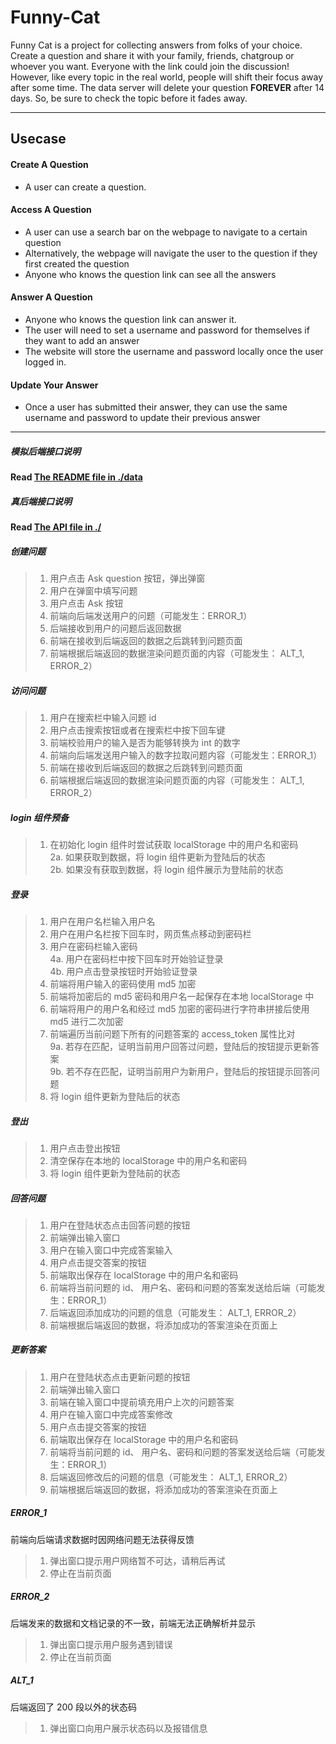 # Funny-Cat

Funny Cat is a project for collecting answers from folks of your choice. Create a question and share it with your family, friends, chatgroup or whoever you want. Everyone with the link could join the discussion! However, like every topic in the real world, people will shift their focus away after some time. The data server will delete your question **FOREVER** after 14 days. So, be sure to check the topic before it fades away.

---
## Usecase
#### Create A Question
+ A user can create a question.

#### Access A Question
+ A user can use a search bar on the webpage to navigate to a certain question
+ Alternatively, the webpage will navigate the user to the question if they first created the question
+ Anyone who knows the question link can see all the answers 

#### Answer A Question
+ Anyone who knows the question link can answer it.
+ The user will need to set a username and password for themselves if they want to add an answer
+ The website will store the username and password locally once the user logged in.

#### Update Your Answer
+ Once a user has submitted their answer, they can use the same username and password to update their previous answer

---
##### 模拟后端接口说明
**Read [The README file in ./data](./data/README.md)**

##### 真后端接口说明
**Read [The API file in ./](./API.md)**

##### 创建问题
> 1. 用户点击 Ask question 按钮，弹出弹窗
> 2. 用户在弹窗中填写问题
> 3. 用户点击 Ask 按钮
> 4. 前端向后端发送用户的问题（可能发生：ERROR_1）
> 5. 后端接收到用户的问题后返回数据
> 6. 前端在接收到后端返回的数据之后跳转到问题页面
> 7. 前端根据后端返回的数据渲染问题页面的内容（可能发生： ALT_1, ERROR_2）

##### 访问问题
> 1. 用户在搜索栏中输入问题 id
> 2. 用户点击搜索按钮或者在搜索栏中按下回车键
> 3. 前端校验用户的输入是否为能够转换为 int 的数字
> 4. 前端向后端发送用户输入的数字拉取问题内容（可能发生：ERROR_1）
> 5. 前端在接收到后端返回的数据之后跳转到问题页面
> 6. 前端根据后端返回的数据渲染问题页面的内容（可能发生： ALT_1, ERROR_2）

##### login 组件预备
> 1. 在初始化 login 组件时尝试获取 localStorage 中的用户名和密码 <br>
> 2a. 如果获取到数据，将 login 组件更新为登陆后的状态 <br>
> 2b. 如果没有获取到数据，将 login 组件展示为登陆前的状态

##### 登录
> 1. 用户在用户名栏输入用户名
> 2. 用户在用户名栏按下回车时，网页焦点移动到密码栏
> 3. 用户在密码栏输入密码 <br>
> 4a. 用户在密码栏中按下回车时开始验证登录 <br>
> 4b. 用户点击登录按钮时开始验证登录
> 5. 前端将用户输入的密码使用 md5 加密
> 6. 前端将加密后的 md5 密码和用户名一起保存在本地 localStorage 中
> 7. 前端将用户的用户名和经过 md5 加密的密码进行字符串拼接后使用 md5 进行二次加密
> 8. 前端遍历当前问题下所有的问题答案的 access_token 属性比对 <br>
> 9a. 若存在匹配，证明当前用户回答过问题，登陆后的按钮提示更新答案 <br>
> 9b. 若不存在匹配，证明当前用户为新用户，登陆后的按钮提示回答问题
> 10. 将 login 组件更新为登陆后的状态

##### 登出
> 1. 用户点击登出按钮
> 2. 清空保存在本地的 localStorage 中的用户名和密码
> 3. 将 login 组件更新为登陆前的状态

##### 回答问题
> 1. 用户在登陆状态点击回答问题的按钮
> 2. 前端弹出输入窗口
> 3. 用户在输入窗口中完成答案输入
> 4. 用户点击提交答案的按钮
> 5. 前端取出保存在 localStorage 中的用户名和密码
> 6. 前端将当前问题的 id、 用户名、密码和问题的答案发送给后端（可能发生：ERROR_1）
> 7. 后端返回添加成功的问题的信息（可能发生： ALT_1, ERROR_2）
> 8. 前端根据后端返回的数据，将添加成功的答案渲染在页面上 

##### 更新答案
> 1. 用户在登陆状态点击更新问题的按钮
> 2. 前端弹出输入窗口
> 3. 前端在输入窗口中提前填充用户上次的问题答案
> 4. 用户在输入窗口中完成答案修改
> 5. 用户点击提交答案的按钮
> 6. 前端取出保存在 localStorage 中的用户名和密码
> 7. 前端将当前问题的 id、 用户名、密码和问题的答案发送给后端（可能发生：ERROR_1）
> 8. 后端返回修改后的问题的信息（可能发生： ALT_1, ERROR_2）
> 9. 前端根据后端返回的数据，将添加成功的答案渲染在页面上 

##### ERROR_1
前端向后端请求数据时因网络问题无法获得反馈
> 1. 弹出窗口提示用户网络暂不可达，请稍后再试
> 2. 停止在当前页面

##### ERROR_2
后端发来的数据和文档记录的不一致，前端无法正确解析并显示
> 1. 弹出窗口提示用户服务遇到错误
> 2. 停止在当前页面

##### ALT_1
后端返回了 200 段以外的状态码
> 1. 弹出窗口向用户展示状态码以及报错信息
